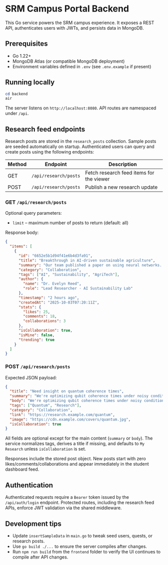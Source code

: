 # SRM Campus Portal Backend

This Go service powers the SRM campus experience. It exposes a REST API, authenticates users with JWTs, and persists data in MongoDB.

## Prerequisites

- Go 1.22+
- MongoDB Atlas (or compatible MongoDB deployment)
- Environment variables defined in `.env` (see `.env.example` if present)

## Running locally

```powershell
cd backend
air
```

The server listens on `http://localhost:8080`. API routes are namespaced under `/api`.

## Research feed endpoints

Research posts are stored in the `research_posts` collection. Sample posts are seeded automatically on startup. Authenticated users can query and create posts using the following endpoints:

| Method | Endpoint              | Description                              |
| ------ | --------------------- | ---------------------------------------- |
| GET    | `/api/research/posts` | Fetch research feed items for the viewer |
| POST   | `/api/research/posts` | Publish a new research update            |

### GET `/api/research/posts`

Optional query parameters:

- `limit` – maximum number of posts to return (default: all)

Response body:

```json
{
  "items": [
    {
      "id": "6652e5b1d94f41e6b4d3fa91",
      "title": "Breakthrough in AI-driven sustainable agriculture",
      "summary": "Our team published a paper on using neural networks...",
      "category": "Collaboration",
      "tags": ["AI", "Sustainability", "AgriTech"],
      "author": {
        "name": "Dr. Evelyn Reed",
        "role": "Lead Researcher · AI Sustainability Lab"
      },
      "timestamp": "2 hours ago",
      "createdAt": "2025-10-03T07:20:11Z",
      "stats": {
        "likes": 25,
        "comments": 18,
        "collaborations": 3
      },
      "isCollaboration": true,
      "isMine": false,
      "trending": true
    }
  ]
}
```

### POST `/api/research/posts`

Expected JSON payload:

```json
{
  "title": "Need insight on quantum coherence times",
  "summary": "We're optimizing qubit coherence times under noisy conditions...",
  "body": "We're optimizing qubit coherence times under noisy conditions...",
  "tags": ["Quantum", "Research"],
  "category": "Collaboration",
  "link": "https://research.example.com/quantum",
  "image": "https://cdn.example.com/covers/quantum.jpg",
  "isCollaboration": true
}
```

All fields are optional except for the main content (`summary` or `body`). The service normalizes tags, derives a title if missing, and defaults to `My Research` unless `isCollaboration` is set.

Responses include the stored post object. New posts start with zero likes/comments/collaborations and appear immediately in the student dashboard feed.

## Authentication

Authenticated requests require a `Bearer` token issued by the `/api/auth/login` endpoint. Protected routes, including the research feed APIs, enforce JWT validation via the shared middleware.

## Development tips

- Update `insertSampleData` in `main.go` to tweak seed users, quests, or research posts.
- Use `go build ./...` to ensure the server compiles after changes.
- Run `npm run build` from the `frontend` folder to verify the UI continues to compile after API changes.
